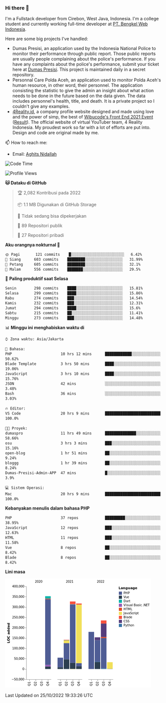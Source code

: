 ### Hi there 👋
I'm a Fullstack developer from Cirebon, West Java, Indonesia. I'm a college student and currently working full-time developer at [PT. Bengkel Web Indonesia](https://github.com/PT-Bengkel-Web-Indonesia).

Here are some big projects I've handled:
- Dumas Presisi, an application used by the Indonesia National Police to monitor their performance through public report. Those public reports are usually people complaining about the police's performance. If you have any complaints about the police's performance, submit your ticket here at [Dumas Presisi](https://dumaspresisi.polri.go.id/dumaspro). This project is maintained daily in a secret repository.
- Personnal Care Polda Aceh, an application used to monitor Polda Aceh's human resource, in other word, their personnel. The application consisting the statistic to give the admin an insight about what action needs to be done in the future based on the data given. The data includes personnel's health, title, and death. It is a private project so I couldn't give any examples.
- [4Reality.id](https://4reality.id), a company profile website designed and made using love and the power of simp, the best of [Wibucode's Front End 2021 Event](https://github.com/wibucode02/submision-event-frontend-2021) ([Result](https://github.com/wibucode02/top-5-pemenang-event-front-end-wibucode-2021)). The official website of virtual YouTuber team, 4 Reality Indonesia. My proudest work so far with a lot of efforts are put into. Design and code are original made by me.

📫 How to reach me:
- Email: [Aghits Nidallah](mailto:yourlovelydev@gmail.com)

<!--START_SECTION:waka-->
![Code Time](http://img.shields.io/badge/Code%20Time-1%2C811%20hrs%2054%20mins-blue)

![Profile Views](http://img.shields.io/badge/Profil%20dilihat-2-blue)

**🐱 Dataku di GitHub** 

> 🏆 2,082 Kontribusi pada 2022
 > 
> 📦 1.1 MB Digunakan di GitHub Storage 
 > 
> 🚫 Tidak sedang bisa dipekerjakan
 > 
> 📜 89 Repositori publik 
 > 
> 🔑 27 Repositori pribadi  
 > 
**Aku orangnya nokturnal 🦉** 

```text
🌞 Pagi       121 commits    █░░░░░░░░░░░░░░░░░░░░░░░░   6.42% 
🌆 Siang      603 commits    ████████░░░░░░░░░░░░░░░░░   31.99% 
🌃 Petang     605 commits    ████████░░░░░░░░░░░░░░░░░   32.1% 
🌙 Malam      556 commits    ███████░░░░░░░░░░░░░░░░░░   29.5%

```
📅 **Paling produktif saat Selasa** 

```text
Senin        298 commits    ████░░░░░░░░░░░░░░░░░░░░░   15.81% 
Selasa       299 commits    ████░░░░░░░░░░░░░░░░░░░░░   15.86% 
Rabu         274 commits    ███░░░░░░░░░░░░░░░░░░░░░░   14.54% 
Kamis        232 commits    ███░░░░░░░░░░░░░░░░░░░░░░   12.31% 
Jumat        294 commits    ████░░░░░░░░░░░░░░░░░░░░░   15.6% 
Sabtu        215 commits    ██░░░░░░░░░░░░░░░░░░░░░░░   11.41% 
Minggu       273 commits    ███░░░░░░░░░░░░░░░░░░░░░░   14.48%

```


📊 **Minggu ini menghabiskan waktu di** 

```text
⌚︎ Zona waktu: Asia/Jakarta

💬 Bahasa: 
PHP                      10 hrs 12 mins      ████████████░░░░░░░░░░░░░   50.62% 
Blade Template           3 hrs 50 mins       ████░░░░░░░░░░░░░░░░░░░░░   19.06% 
JavaScript               3 hrs 10 mins       ████░░░░░░░░░░░░░░░░░░░░░   15.76% 
JSON                     42 mins             ░░░░░░░░░░░░░░░░░░░░░░░░░   3.48% 
Bash                     36 mins             ░░░░░░░░░░░░░░░░░░░░░░░░░   3.03%

🔥 Editor: 
VS Code                  20 hrs 9 mins       █████████████████████████   100.0%

🐱‍💻 Proyek: 
dumaspro                 11 hrs 49 mins      ██████████████░░░░░░░░░░░   58.66% 
osu                      3 hrs 3 mins        ███░░░░░░░░░░░░░░░░░░░░░░   15.16% 
open-blog                1 hr 51 mins        ██░░░░░░░░░░░░░░░░░░░░░░░   9.24% 
bloggg                   1 hr 39 mins        ██░░░░░░░░░░░░░░░░░░░░░░░   8.24% 
Dumas-Presisi-Admin-APP  47 mins             █░░░░░░░░░░░░░░░░░░░░░░░░   3.9%

💻 Sistem Operasi: 
Mac                      20 hrs 9 mins       █████████████████████████   100.0%

```

**Kebanyakan menulis dalam bahasa PHP** 

```text
PHP                      37 repos            █████████░░░░░░░░░░░░░░░░   38.95% 
JavaScript               12 repos            ███░░░░░░░░░░░░░░░░░░░░░░   12.63% 
HTML                     11 repos            ███░░░░░░░░░░░░░░░░░░░░░░   11.58% 
Vue                      8 repos             ██░░░░░░░░░░░░░░░░░░░░░░░   8.42% 
Blade                    8 repos             ██░░░░░░░░░░░░░░░░░░░░░░░   8.42%

```


**Lini masa**

![Chart not found](https://raw.githubusercontent.com/NikarashiHatsu/NikarashiHatsu/master/charts/bar_graph.png) 


 Last Updated on 25/10/2022 19:33:26 UTC
<!--END_SECTION:waka-->
